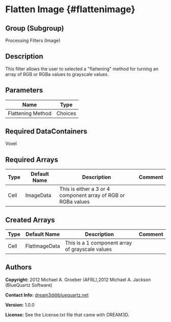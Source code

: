 Flatten Image {#flattenimage}
======

## Group (Subgroup) ##
Processing Filters (Image)

## Description ##
This filter allows the user to selected a "flattening" method for turning an array of RGB or RGBa values to grayscale values.

## Parameters ##
| Name | Type |
|------|------|
| Flattening Method | Choices |

## Required DataContainers ##
Voxel

## Required Arrays ##
| Type | Default Name | Description | Comment |
|------|--------------|---------|-------|
| Cell | ImageData | This is either a 3 or 4 component array of RGB or RGBa values |  |


## Created Arrays ##
| Type | Default Name | Description | Comment |
|------|--------------|---------|-------|
| Cell | FlatImageData | This is a 1 component array of grayscale values | |


## Authors ##


**Copyright:** 2012 Michael A. Groeber (AFRL),2012 Michael A. Jackson (BlueQuartz Software)

**Contact Info:** dream3d@bluequartz.net

**Version:** 1.0.0

**License:**  See the License.txt file that came with DREAM3D.

